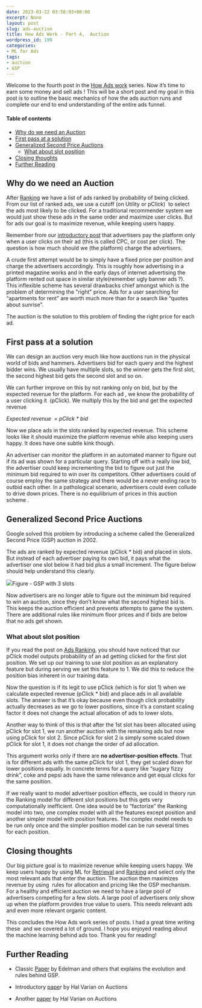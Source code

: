 ```yaml
---
date: 2023-03-22 03:58:03+00:00
excerpt: None
layout: post
slug: ads-auction
title: How Ads Work - Part 4,  Auction
wordpress_id: 199
categories:
- ML for Ads
tags:
- auction
- GSP
---
```


Welcome to the fourth post in the [How Ads work](https://nofreehunch.org/category/ml-for-ads/) series. Now it’s time to earn some money and sell ads ! This will be a short post and my goal in this post is to outline the basic mechanics of how the ads auction runs and complete our end to end understanding of the entire ads funnel.

#### Table of contents
- [Why do we need an Auction](#why-do-we-need-an-auction)
- [First pass at a solution](#first-pass-at-a-solution)
- [Generalized Second Price Auctions](#generalized-second-price-auctions)
  - [What about slot position](#what-about-slot-position)
- [Closing thoughts](#closing-thoughts)
- [Further Reading](#further-reading)

## Why do we need an Auction

After [Ranking](https://nofreehunch.org/2023/03/10/ads-ranking/) we have a list of ads ranked by probability of being clicked. From our list of ranked ads, we use a cutoff (on Utility or pClick)  to select the ads most likely to be clicked. For a traditional recommender system we would just show these ads in the same order and maximize user clicks. But for ads our goal is to maximize revenue, while keeping users happy.

Remember from our [introductory post](https://nofreehunch.org/2023/02/17/how-ads-work/) that advertisers pay the platform only when a user clicks on their ad (this is called CPC, or cost per click). The question is how much should we (the platform) charge the advertisers.

A crude first attempt would be to simply have a fixed price per position and charge the advertisers accordingly. This is roughly how advertising in a printed magazine works and in the early days of internet advertising the platform rented out space in similar style(remember ugly banner ads ?). This inflexible scheme has several drawbacks chief amongst which is the problem of determining the "right" price. Ads for a user searching for “apartments for rent” are worth much more than for a search like “quotes about sunrise”. 

The auction is the solution to this problem of finding the right price for each ad. 

## First pass at a solution

We can design an auction very much like how auctions run in the physical world of bids and hammers. Advertisers bid for each query and the highest bidder wins. We usually have multiple slots, so the winner gets the first slot, the second highest bid gets the second slot and so on. 

We can further improve on this by not ranking only on bid, but by the expected revenue for the platform. For each ad , we know the probability of a user clicking it  (pClick). We multiply this by the bid and get the expected revenue 

_Expected revenue  = pClick * bid_

Now we place ads in the slots ranked by expected revenue. This scheme looks like it should maximize the platform revenue while also keeping users happy. It does have one subtle kink though.

An advertiser can monitor the platform in an automated manner to figure out if its ad was shown for a particular query. Starting off with a really low bid, the advertiser could keep incrementing the bid to figure out just the minimum bid required to win over its competitors. Other advertisers could of course employ the same strategy and there would be a never ending race to outbid each other. In a pathological scenario, advertisers could even collude to drive down prices. There is no equilibrium of prices in this auction scheme .

## Generalized Second Price Auctions

Google solved this problem by introducing a scheme called the Generalized Second Price (GSP) auction in 2002. 

The ads are ranked by expected revenue (pClick * bid) and placed in slots. But instead of each advertiser paying its own bid, it pays what the advertiser one slot below it had bid plus a small increment. The figure below should help understand this clearly.

![](https://nofreehunch.org/wp-content/uploads/2023/03/auction-1.jpeg?w=1024)Figure - GSP with 3 slots 

Now advertisers are no longer able to figure out the minimum bid required to win an auction, since they don’t know what the second highest bid is. This keeps the auction efficient and prevents attempts to game the system. There are additional rules like minimum floor prices and if bids are below that no ads get shown.

### What about slot position

If you read the post on [Ads Ranking](https://nofreehunch.org/2023/03/10/ads-ranking/), you should have noticed that our pClick model outputs probability of an ad getting clicked for the first slot position. We set up our training to use slot position as an explanatory feature but during serving we set this feature to 1. We did this to reduce the position bias inherent in our training data.

Now the question is if its legit to use pClick (which is for slot 1) when we calculate expected revenue (pClick * bid) and place ads in all available slots. The answer is that it’s okay because even though click probability actually decreases as we go to lower positions, since it’s a constant scaling factor it does not change the actual allocation of ads to lower slots.

Another way to think of this is that after the 1st slot has been allocated using pClick for slot 1, we run another auction with the remaining ads but now using pClick for slot 2. Since pClick for slot 2 is simply some scaled down pClick for slot 1, it does not change the order of ad allocation.

This argument works only if there are **no advertiser-position effects**. That is for different ads with the same pClick for slot 1, they get scaled down for lower positions equally. In concrete terms for a query like “sugary fizzy drink”, coke and pepsi ads have the same relevance and get equal clicks for the same position.

If we really want to model advertiser position effects, we could in theory run the Ranking model for different slot positions but this gets very computationally inefficient. One idea would be to “factorize” the Ranking model into two, one complex model with all the features except position and another simpler model with position features. The complex model needs to be run only once and the simpler position model can be run several times for each position. 

## Closing thoughts

Our big picture goal is to maximize revenue while keeping users happy. We keep users happy by using ML for [Retrieval](https://nofreehunch.org/2023/02/25/retrieval/) and [Ranking](https://nofreehunch.org/2023/03/10/ads-ranking/) and select only the most relevant ads that enter the auction. The auction then maximizes revenue by using  rules for allocation and pricing like the GSP mechanism.  For a healthy and efficient auction we need to have a large pool of advertisers competing for a few slots. A large pool of advertisers only show up when the platform provides true value to users. This needs relevant ads and even more relevant organic content. 

This concludes the How Ads work series of posts. I had a great time writing these  and we covered a lot of ground. I hope you enjoyed reading about the machine learning behind ads too. Thank you for reading!

## Further Reading 

  * Classic [Paper](https://www.nber.org/system/files/working_papers/w11765/w11765.pdf) by Edelman and others that explains the evolution and rules behind GSP. 

  * Introductory [pape](https://www.di.ens.fr/~lelarge/soc/varian2.pdf)r by Hal Varian on Auctions 

  * Another [paper](https://people.ischool.berkeley.edu/~hal/Papers/2009/online-ad-auctions.pdf) by Hal Varian on Auctions 


